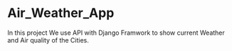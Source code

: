 # Air_Weather_App
In this project We use API with Django Framwork to show current Weather and Air quality of the Cities.
